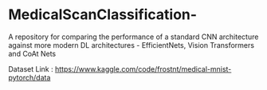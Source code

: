 # MedicalScanClassification-
A repository for comparing the performance of a standard CNN architecture against more modern DL architectures - EfficientNets, Vision Transformers and CoAt Nets

Dataset Link : https://www.kaggle.com/code/frostnt/medical-mnist-pytorch/data
